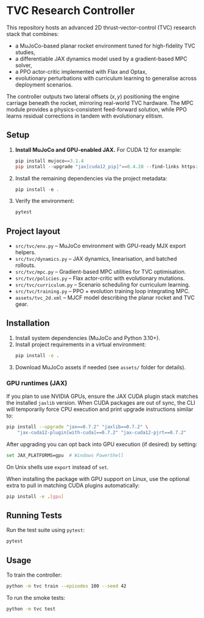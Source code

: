 # TVC Research Controller

This repository hosts an advanced 2D thrust-vector-control (TVC) research stack
that combines:

- a MuJoCo-based planar rocket environment tuned for high-fidelity TVC studies,
- a differentiable JAX dynamics model used by a gradient-based MPC solver,
- a PPO actor-critic implemented with Flax and Optax,
- evolutionary perturbations with curriculum learning to generalise across
  deployment scenarios.

The controller outputs two lateral offsets $(x, y)$ positioning the engine
carriage beneath the rocket, mirroring real-world TVC hardware. The MPC module
provides a physics-consistent feed-forward solution, while PPO learns residual
corrections in tandem with evolutionary elitism.

## Setup

1. **Install MuJoCo and GPU-enabled JAX.** For CUDA 12 for example:

   ```powershell
   pip install mujoco==3.1.4
   pip install --upgrade "jax[cuda12_pip]"==0.4.28 --find-links https://storage.googleapis.com/jax-releases/jax_cuda_releases.html
   ```

2. Install the remaining dependencies via the project metadata:

   ```powershell
   pip install -e .
   ```

3. Verify the environment:

   ```powershell
   pytest
   ```

## Project layout

- `src/tvc/env.py` – MuJoCo environment with GPU-ready MJX export helpers.
- `src/tvc/dynamics.py` – JAX dynamics, linearisation, and batched rollouts.
- `src/tvc/mpc.py` – Gradient-based MPC utilities for TVC optimisation.
- `src/tvc/policies.py` – Flax actor-critic with evolutionary mutations.
- `src/tvc/curriculum.py` – Scenario scheduling for curriculum learning.
- `src/tvc/training.py` – PPO + evolution training loop integrating MPC.
- `assets/tvc_2d.xml` – MJCF model describing the planar rocket and TVC gear.

## Installation

1. Install system dependencies (MuJoCo and Python 3.10+).
2. Install project requirements in a virtual environment:
   ```bash
   pip install -e .
   ```
3. Download MuJoCo assets if needed (see `assets/` folder for details).

### GPU runtimes (JAX)

If you plan to use NVIDIA GPUs, ensure the JAX CUDA plugin stack matches the
installed `jaxlib` version. When CUDA packages are out of sync, the CLI will
temporarily force CPU execution and print upgrade instructions similar to:

```bash
pip install --upgrade "jax==0.7.2" "jaxlib==0.7.2" \
    "jax-cuda12-plugin[with-cuda]==0.7.2" "jax-cuda12-pjrt==0.7.2"
```

After upgrading you can opt back into GPU execution (if desired) by setting:

```bash
set JAX_PLATFORMS=gpu  # Windows PowerShell
```

On Unix shells use `export` instead of `set`.

When installing the package with GPU support on Linux, use the optional extra to
pull in matching CUDA plugins automatically:

```bash
pip install -e .[gpu]
```

## Running Tests

Run the test suite using `pytest`:

```bash
pytest
```

## Usage

To train the controller:

```bash
python -m tvc train --episodes 100 --seed 42
```

To run the smoke tests:

```bash
python -m tvc test
```
